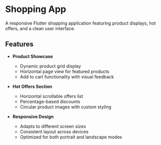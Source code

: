 # Shopping App

A responsive Flutter shopping application featuring product displays, hot offers, and a clean user interface.

## Features

- **Product Showcase**
  - Dynamic product grid display
  - Horizontal page view for featured products
  - Add to cart functionality with visual feedback

- **Hot Offers Section**
  - Horizontal scrollable offers list
  - Percentage-based discounts
  - Circular product images with custom styling

- **Responsive Design**
  - Adapts to different screen sizes
  - Consistent layout across devices
  - Optimized for both portrait and landscape modes

